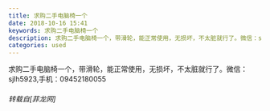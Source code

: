 ```yaml
---
title: 求购二手电脑椅一个
date: 2018-10-16 15:41
keywords: 求购二手电脑椅一个
description: 求购二手电脑椅一个，带滑轮，能正常使用，无损坏，不太脏就行了。微信：sjlh5923,手机：09452180055
categories: used
---
```

<td class="t_f" id="postmessage_2043455">

求购二手电脑椅一个，带滑轮，能正常使用，无损坏，不太脏就行了。微信：sjlh5923,手机：09452180055</td>
###### 转载自[菲龙网]